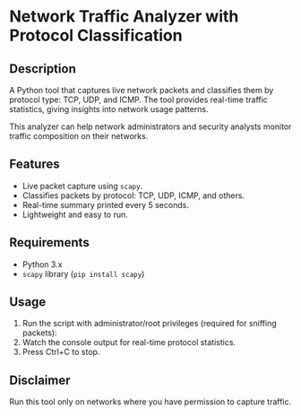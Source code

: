 # Network Traffic Analyzer with Protocol Classification

## Description
A Python tool that captures live network packets and classifies them by protocol type: TCP, UDP, and ICMP. The tool provides real-time traffic statistics, giving insights into network usage patterns.

This analyzer can help network administrators and security analysts monitor traffic composition on their networks.

## Features
- Live packet capture using `scapy`.
- Classifies packets by protocol: TCP, UDP, ICMP, and others.
- Real-time summary printed every 5 seconds.
- Lightweight and easy to run.

## Requirements
- Python 3.x
- `scapy` library (`pip install scapy`)

## Usage
1. Run the script with administrator/root privileges (required for sniffing packets):
2. Watch the console output for real-time protocol statistics.
3. Press Ctrl+C to stop.

## Disclaimer
Run this tool only on networks where you have permission to capture traffic.